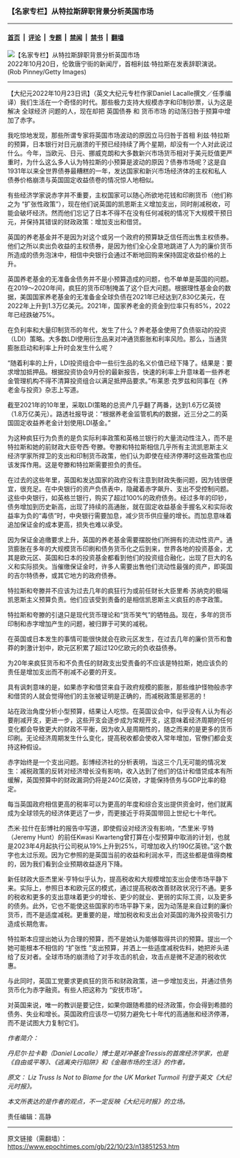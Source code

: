### 【名家专栏】从特拉斯辞职背景分析英国市场

---

#### [首页](../../../..?n13851253) &nbsp;|&nbsp; [评论](../../../../../epoch-comment?n13851253) &nbsp;|&nbsp; [专题](../../../../../epoch-special?n13851253) &nbsp;|&nbsp; [禁闻](../../../../../epoch-news?n13851253) &nbsp;|&nbsp; [禁书](../../../../../books?n13851253) &nbsp;|&nbsp; [翻墙](https://github.com/gfw-breaker/nogfw/blob/master/README.md?n13851253)


<div><img alt="【名家专栏】从特拉斯辞职背景分析英国市场" class="attachment-djy_600_400 size-djy_600_400 wp-post-image" src="https://i.epochtimes.com/assets/uploads/2022/10/id13851258-GettyImages-1435015471-600x400.jpg"/>
<div class="caption">
 2022年10月20日，伦敦唐宁街的新闻厅，首相利兹‧特拉斯在发表辞职演说。 (Rob Pinney/Getty Images)
</div></div><hr/><div class="post_content" id="artbody" itemprop="articleBody">
 <!-- article content begin -->
 <p>
  【大纪元2022年10月23日讯】（英文大纪元专栏作家Daniel Lacalle撰文／任季编译）我们生活在一个奇怪的时代。那些极力支持大规模赤字和印制钞票，认为这是解决
  <ok href="https://www.epochtimes.com/gb/tag/%E5%85%A8%E7%90%83%E7%BB%8F%E6%B5%8E.html">
   全球经济
  </ok>
  问题的人，现在却把
  <ok href="https://www.epochtimes.com/gb/tag/%E8%8B%B1%E5%9B%BD%E5%80%BA%E5%88%B8.html">
   英国债券
  </ok>
  和
  <ok href="https://www.epochtimes.com/gb/tag/%E8%B4%A7%E5%B8%81%E5%B8%82%E5%9C%BA.html">
   货币市场
  </ok>
  的动荡归咎于预算中增加了赤字。
 </p>
 <p>
  我吃惊地发现，那些所谓专家将英国市场波动的原因立马归咎于首相
  <ok href="https://www.epochtimes.com/gb/tag/%E5%88%A9%E5%85%B9%E2%80%A7%E7%89%B9%E6%8B%89%E6%96%AF.html">
   利兹‧特拉斯
  </ok>
  的预算，日本银行对日元崩溃的干预已经持续了两个星期，却没有一个人对此说过什么。今年，当欧元、日元、挪威克朗和大多数新兴市场货币相对于美元贬值更严重时，为什么这么多人认为特拉斯的小预算是波动的原因？债券市场呢？这是自1931年以来全世界债券最糟糕的一年，发达国家和新兴市场经济体的主权和私人债券价格崩溃与英国固定收益债卷的情况惊人地相似。
 </p>
 <p>
  有些经济学家说赤字并不重要，主权国家可以随心所欲地花钱和印刷货币（他们称之为 “扩张性政策”），现在他们说英国的凯恩斯主义增加支出，同时削减税收，可能会破坏经济。然而他们忘记了日本不得不在没有任何减税的情况下大规模干预日元，并保持其错误的财政政策：增加支出和借贷。
 </p>
 <p>
  英国的养老基金并不是因为对这个或另一个政府的预算缺乏信任而出售主权债券。他们之所以卖出负收益的主权债券，是因为他们全心全意地跳进了人为的廉价货币所造成的债务泡沫中，相信中央银行会通过不断地回购来保持固定收益价格的上升。
 </p>
 <p>
  英国养老基金的无准备金债务并不是小预算造成的问题，也不单单是英国的问题。在2019～2020年间，疯狂的货币印制掩盖了这个巨大问题。根据理性基金会的数据，美国国家养老基金的无准备金全球负债在2021年已经达到7,830亿美元，在2022年上升到1.3万亿美元。2021年，国家养老金的资金到位率只有85%，2022年已经跌破75%。
 </p>
 <p>
  在负利率和大量印制货币的年代，发生了什么？养老基金使用了负债驱动的投资（LDI）策略。大多数LDI使用衍生品来对冲通货膨胀和利率风险。那么，当通货膨胀启动和利率上升时会发生什么呢？
 </p>
 <p>
  “随着利率的上升，LDI投资组合中一些衍生品的名义价值已经下降了。结果是：要求增加抵押品。根据投资协会9月份的最新报告，快速的利率上升意味着一些养老金管理机构不得不清算投资组合以满足抵押品要求。”布莱恩‧克罗兹和同事在《养老金与投资》杂志上写道。
 </p>
 <p>
  截至2021年的10年里，采取LDI策略的总资产几乎翻了两番，达到1.6万亿英镑（1.8万亿美元）。路透社报导说：“根据养老金监管机构的数据，近三分之二的英国固定收益养老金计划使用LDI基金。”
 </p>
 <p>
  为这种疯狂行为负责的是负实际利率政策和英格兰银行的大量流动性注入，而不是特拉斯和她的前财政大臣夸西‧夸滕。夸滕和特拉斯相信几乎所有主流凯恩斯主义经济学家所捍卫的支出和印制货币政策，他们认为即使在经济停滞时这些政策也应该发挥作用。这是夸滕和特拉斯需要担负的责任。
 </p>
 <p>
  在过去的这些年里，英国和发达国家的政府没有注意到财政失衡问题，因为钱很便宜，很充足。在中央银行的资产负债表中，隐藏着赤字飙升、支出不受控制问题。这些中央银行，如英格兰银行，购买了超过100%的政府债务。经过多年的印钞，债务增加到历史新高，出现了持续的高通胀，就在固定收益基金手握名义和实际收益率为负的“毒债”时，中央银行需要加息，减少货币供应量的增长。而加息意味着追加保证金的成本更高，损失也难以承受。
 </p>
 <p>
  因为保证金追缴要求上升，英国的养老基金需要摆脱他们所拥有的流动性资产。通货膨胀在多年的大规模货币印刷和债务货币化之后到来，世界各地的投资基金，尤其是欧元区、英国和日本的投资基金都看到他们的投资组合融化，出现了巨大的名义和实际损失。当催缴保证金时，许多人需要出售他们流动性最强的资产，即英国的吉尔特债券，或其它地方的政府债券。
 </p>
 <p>
  特拉斯和夸滕并不应该为过去几年的疯狂行为或前任财长大臣里希‧苏纳克的极端凯恩斯主义预算负责。他们应该受到责备的是相信凯恩斯主义疯狂的赤字政策。
 </p>
 <p>
  特拉斯和夸滕的引退只是现代货币理论和“货币笑气”的牺牲品。现在，多年的货币印制和赤字增加产生的问题，被归罪于可笑的减税。
 </p>
 <p>
  在英国或日本发生的事情可能很快就会在欧元区发生，在过去几年的廉价货币和鲁莽的刺激计划中，欧元区积累了超过120亿欧元的负收益债券。
 </p>
 <p>
  为20年来疯狂货币和不负责任的财政支出受责备的不应该是特拉斯，她应该负的责任是增加支出而不削减不必要的开支。
 </p>
 <p>
  具有讽刺意味的是，如果赤字和借贷来自于政府规模的膨胀，那些维护怪物般赤字和借贷的人就会觉得他们的主张被证明是正确的，而减税政策是邪恶的！
 </p>
 <p>
  站在政治角度分析小型预算，结果让人吃惊。在英国议会中，似乎没有人认为有必要削减开支，更进一步，这些开支会逐步成为常规开支，这意味着经济周期的任何变化都会导致更大的财政不平衡，因为收入是周期性的，随之而来的是更多的货币印刷。无论经济周期发生什么变化，提高税收都会使收入常年增加，官僚们都会支持这种假设。
 </p>
 <p>
  赤字始终是一个支出问题。彭博经济社的分析表明，当这三个几无可能的情况发生：减税政策的反转对经济增长没有影响，收入达到了他们的估计和借贷成本有所缓解，英国预算中的财政漏洞仍将是240亿英镑，才能保持债务与GDP比率的稳定。
 </p>
 <p>
  每当英国政府相信更高的税率可以为更高的年度和综合支出提供资金时，他们就离成为全球领先的经济体更远了一步，而更接近于将英国带回上世纪七十年代。
 </p>
 <p>
  杰米‧拉什在彭博社的报告中写道，即使假设对经济没有影响，“杰里米‧亨特（Jeremy Hunt）的前任Kwasi Kwarteng曾打算在小型预算中取消的计划，也就是2023年4月起执行公司税从19%上升到25%，可增加收入约190亿英镑。”这个数字也太过乐观。因为它参照的是英国当前的收益和利润水平，而这些都是值得商榷的，因为我们看到企业预期收益逐月下降。
 </p>
 <p>
  新任财政大臣杰里米‧亨特似乎认为，提高税收和大规模增加支出会使市场平静下来。实际上，参照日本和欧元区的模式，通过提高税收改善财政状况行不通。更多的税收和更多的支出意味着更少的增长、更少的就业、更弱的实际工资，以及更多的债务。此外，它也不能使这些国家的市场平静下来，因为动荡是来自过剩的廉价货币，而不是适度减税。更重要的是，增加税收和支出会对英国的海外投资吸引力造成长期危害。
 </p>
 <p>
  特拉斯本应提出她认为合理的预算，而不是她认为能够取得共识的预算。提出一个她可能根本不相信的 “扩张性 ”支出预算，并洒上一些适度减税佐料，她把斧头递给了反对者。全球市场的崩溃给了对手攻击的机会，攻击点是微不足道的税收优惠。
 </p>
 <p>
  与此同时，英国工党要求更疯狂的货币和财政政策，进一步增加支出，并通过债务货币化为赤字融资。有些人把这称为 “安抚市场”。
 </p>
 <p>
  对英国来说，唯一的教训是要记住，如果你跟随希腊的经济政策，你会得到希腊的债务、失业和增长。英国政府应该尽一切努力避免七十年代的高通胀和经济停滞，而不是试图大力复制它们。
 </p>
 <p>
  <em>
   作者简介：
  </em>
 </p>
 <p>
  <em>
   丹尼尔‧拉卡勒（Daniel Lacalle）博士是对冲基金Tressis的首席经济学家，也是《自由或平等》、《逃离央行陷阱》和《金融市场的生活》的作者。
  </em>
 </p>
 <p>
  <em>
   原文：
   <ok href="https://www.theepochtimes.com/liz-truss-is-not-to-blame-for-the-uk-market-turmoil_4799405.html" rel="noopener noreferrer" target="_blank">
    Liz Truss Is Not to Blame for the UK Market Turmoil
   </ok>
   刊登于英文《大纪元时报》。
  </em>
 </p>
 <p>
  <em>
   本文所表达的是作者的观点，不一定反映《大纪元时报》的立场。
  </em>
 </p>
 <p>
  责任编辑：高静
 </p>
 <!-- article content end -->
 <div id="below_article_ad">
 </div>
</div>


---

原文链接（需翻墙）：https://www.epochtimes.com/gb/22/10/23/n13851253.htm